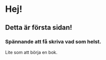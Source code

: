 # Hej! 
## Detta är första sidan!

### Spännande att få skriva vad som helst.
Lite som att börja en bok.


